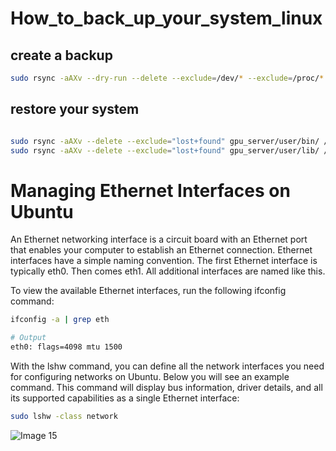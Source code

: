 # How_to_back_up_your_system_linux

## create a backup

```bash
sudo rsync -aAXv --dry-run --delete --exclude=/dev/* --exclude=/proc/* --exclude=/sys/* --exclude=/tmp/* --exclude=/run/* --exclude=/mnt/* --exclude=/media/* --exclude="swapfile" --exclude="lost+found" --exclude=".cache" --exclude="Downloads" --exclude=".VirtualBoxVMs" --exclude=".ecryptfs" --exclude="CSB_NeuroRad*" --exclude="PROSCIS" --exclude="PRO" /* gpu_server/
```

## restore your system

```bash

sudo rsync -aAXv --delete --exclude="lost+found" gpu_server/user/bin/ /usr/bin/
sudo rsync -aAXv --delete --exclude="lost+found" gpu_server/user/lib/ /usr/lib/

```


# Managing Ethernet Interfaces on Ubuntu

An Ethernet networking interface is a circuit board with an Ethernet port that enables your computer to establish an Ethernet connection. Ethernet interfaces have a simple naming convention. The first Ethernet interface is typically eth0. Then comes eth1. All additional interfaces are named like this.

To view the available Ethernet interfaces, run the following ifconfig command:

```bash
ifconfig -a | grep eth

# Output
eth0: flags=4098 mtu 1500
```

With the lshw command, you can define all the network interfaces you need for configuring networks on Ubuntu. Below you will see an example command. This command will display bus information, driver details, and all its supported capabilities as a single Ethernet interface:

```bash
sudo lshw -class network

```
![Image 15]([images/image_1.jpg](https://static1.makeuseofimages.com/wordpress/wp-content/uploads/2022/08/lshw-class-network-and-network-information-output.jpg))




